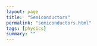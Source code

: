```yaml
---
layout: page
title:  "Semiconductors"
permalink: "semiconductors.html"
tags: [physics]
summary: ""
---
```

